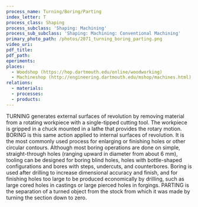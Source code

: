 ```yaml
---
process_name: Turning/Boring/Parting
index_letter: T
process_class: Shaping
process_subclass: 'Shaping: Machining'
process_sub_subclass: 'Shaping: Machining: Conventional Machining'
primary_photo_path: /photos/2071_turning_boring_parting.png
video_uri:
pdf_title:
pdf_path:
eperiments:
places:
  - Woodshop (https://hop.dartmouth.edu/online/woodworking)
  - Machineshop (http://engineering.dartmouth.edu/mshop/machines.html)
relations:
  - materials:
  - processes:
  - products:
---
```


TURNING generates external surfaces of revolution by removing material from a rotating workpiece with a single-tipped cutting tool. The workpiece is gripped in a chuck mounted in a lathe that provides the rotary motion. BORING is this same action applied to internal surfaces of revolution. It is the most commonly used process for enlarging or finishing holes or other circular contours. Although most boring operations are done on simple, straight-through holes (ranging upward in diameter from about 6 mm), tooling can be designed for boring blind holes, holes with bottle-shaped configurations and bores with steps, undercuts, and counterbores. Boring is used after drilling to increase dimensional accuracy and finish, and for finishing holes too large to be produced economically by drilling, such as large cored holes in castings or large pierced holes in forgings. PARTING is the separation of a turned object from the stock from which it was made by turning the section down to zero.